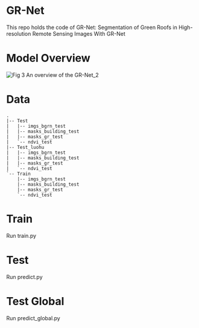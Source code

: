 # GR-Net
This repo holds the code of GR-Net: Segmentation of Green Roofs in High-resolution Remote Sensing Images With GR-Net
# Model Overview

![Fig  3  An overview of the GR-Net_2](https://github.com/user-attachments/assets/7ad6b984-0997-466e-9d63-ad6c0f4ecc52)

# Data
```text
.
|-- Test
|   |-- imgs_bgrn_test
|   |-- masks_building_test
|   |-- masks_gr_test
|   `-- ndvi_test
|-- Test_luohu
|   |-- imgs_bgrn_test
|   |-- masks_building_test
|   |-- masks_gr_test
|   `-- ndvi_test
`-- Train
    |-- imgs_bgrn_test
    |-- masks_building_test
    |-- masks_gr_test
    `-- ndvi_test
```
# Train
Run train.py
# Test
Run predict.py
# Test Global
Run predict_global.py
